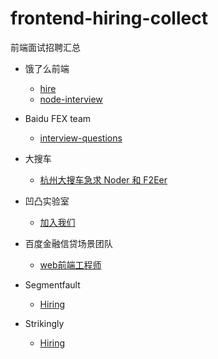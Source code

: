 # frontend-hiring-collect
前端面试招聘汇总

- 饿了么前端
  - [hire](https://github.com/ElemeFE/hire)
  - [node-interview](https://github.com/ElemeFE/node-interview)

- Baidu FEX team
  - [interview-questions](https://github.com/fex-team/interview-questions)

- 大搜车
  - [杭州大搜车急求 Noder 和 F2Eer](http://f2e.souche.com/blog/jia-ru-wo-men-tuan-dui-qian-duan-nodejs/)

- 凹凸实验室
  - [加入我们](https://aotu.io/join/)

- 百度金融信贷场景团队
  - [web前端工程师](https://github.com/Findow-team/Blog/issues/9)
 
- Segmentfault
  - [Hiring](https://segmentfault.com/hiring)

- Strikingly 
  - [Hiring](https://github.com/strikingly/hiring)
